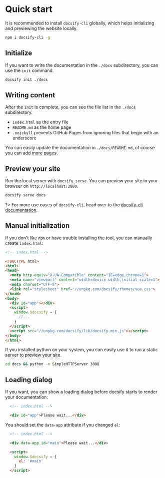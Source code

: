 # Quick start

<!--

```bash
npx docsify-pdf-converter

docsify serve .
```

 -->

It is recommended to install `docsify-cli` globally, which helps initializing and previewing the website locally.

```bash
npm i docsify-cli -g
```

## Initialize

If you want to write the documentation in the `./docs` subdirectory, you can use the `init` command.

```bash
docsify init ./docs
```

## Writing content

After the `init` is complete, you can see the file list in the `./docs` subdirectory.

- `index.html` as the entry file
- `README.md` as the home page
- `.nojekyll` prevents GitHub Pages from ignoring files that begin with an underscore

You can easily update the documentation in `./docs/README.md`, of course you can add [more pages](more-pages.md).

## Preview your site

Run the local server with `docsify serve`. You can preview your site in your browser on `http://localhost:3000`.

```bash
docsify serve docs
```

?> For more use cases of `docsify-cli`, head over to the [docsify-cli documentation](https://github.com/docsifyjs/docsify-cli).

## Manual initialization

If you don't like `npm` or have trouble installing the tool, you can manually create `index.html`:

```html
<!-- index.html -->

<!DOCTYPE html>
<html>
<head>
  <meta http-equiv="X-UA-Compatible" content="IE=edge,chrome=1">
  <meta name="viewport" content="width=device-width,initial-scale=1">
  <meta charset="UTF-8">
  <link rel="stylesheet" href="//unpkg.com/docsify/themes/vue.css">
</head>
<body>
  <div id="app"></div>
  <script>
    window.$docsify = {
      //...
    }
  </script>
  <script src="//unpkg.com/docsify/lib/docsify.min.js"></script>
</body>
</html>
```

If you installed python on your system, you can easily use it to run a static server to preview your site.

```bash
cd docs && python -m SimpleHTTPServer 3000
```

## Loading dialog

If you want, you can show a loading dialog before docsify starts to render your documentation:

```html
  <!-- index.html -->

  <div id="app">Please wait...</div>
```

You should set the `data-app` attribute if you changed `el`:

```html
  <!-- index.html -->

  <div data-app id="main">Please wait...</div>

  <script>
    window.$docsify = {
      el: '#main'
    }
  </script>
```